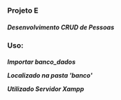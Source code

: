<h3>Projeto E</h3>

<h5>Desenvolvimento CRUD de Pessoas</h5>

<h3>Uso:</h3>
<h5>Importar banco_dados
  
  Localizado na pasta 'banco'
  
  Utilizado Servidor Xampp</h5>
